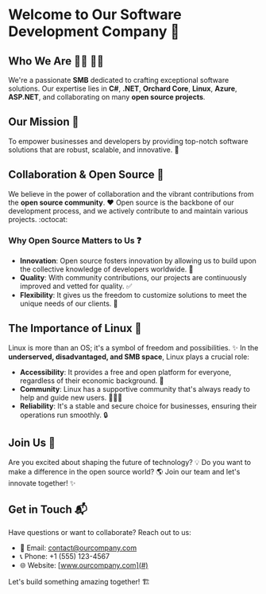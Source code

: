 
# Welcome to Our Software Development Company :wave:

## Who We Are :man_technologist: :woman_technologist:
We're a passionate **SMB** dedicated to crafting exceptional software solutions. Our expertise lies in **C#**, **.NET**, **Orchard Core**, **Linux**, **Azure**, **ASP.NET**, and collaborating on many **open source projects**.

## Our Mission :dart:
To empower businesses and developers by providing top-notch software solutions that are robust, scalable, and innovative. :rocket:

## Collaboration & Open Source :handshake:
We believe in the power of collaboration and the vibrant contributions from the **open source community**. :heart: Open source is the backbone of our development process, and we actively contribute to and maintain various projects. :octocat:

### Why Open Source Matters to Us :question:
- **Innovation**: Open source fosters innovation by allowing us to build upon the collective knowledge of developers worldwide. :brain:
- **Quality**: With community contributions, our projects are continuously improved and vetted for quality. :white_check_mark:
- **Flexibility**: It gives us the freedom to customize solutions to meet the unique needs of our clients. :wrench:

## The Importance of Linux :penguin:
Linux is more than an OS; it's a symbol of freedom and possibilities. :sparkles: In the **underserved, disadvantaged, and SMB space**, Linux plays a crucial role:
- **Accessibility**: It provides a free and open platform for everyone, regardless of their economic background. :raised_hands:
- **Community**: Linux has a supportive community that's always ready to help and guide new users. :people_holding_hands:
- **Reliability**: It's a stable and secure choice for businesses, ensuring their operations run smoothly. :lock:

## Join Us :link:
Are you excited about shaping the future of technology? :bulb: Do you want to make a difference in the open source world? :earth_americas: Join our team and let's innovate together! :sparkles:

## Get in Touch :mailbox_with_mail:
Have questions or want to collaborate? Reach out to us:
- :email: Email: contact@ourcompany.com
- :telephone_receiver: Phone: +1 (555) 123-4567
- :globe_with_meridians: Website: [www.ourcompany.com](#)

Let's build something amazing together! :building_construction: